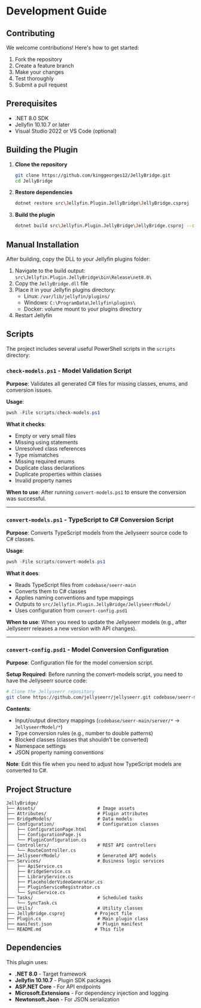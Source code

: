 # Development Guide

## Contributing

We welcome contributions! Here's how to get started:

1. Fork the repository
2. Create a feature branch
3. Make your changes
4. Test thoroughly
5. Submit a pull request

## Prerequisites

- .NET 8.0 SDK
- Jellyfin 10.10.7 or later
- Visual Studio 2022 or VS Code (optional)

## Building the Plugin

1. **Clone the repository**
   ```bash
   git clone https://github.com/kinggeorges12/JellyBridge.git
   cd JellyBridge
   ```

2. **Restore dependencies**
   ```bash
   dotnet restore src\Jellyfin.Plugin.JellyBridge\JellyBridge.csproj
   ```

3. **Build the plugin**
   ```bash
   dotnet build src\Jellyfin.Plugin.JellyBridge\JellyBridge.csproj --configuration Release --warnaserror
   ```

## Manual Installation

After building, copy the DLL to your Jellyfin plugins folder:
1. Navigate to the build output: `src\Jellyfin.Plugin.JellyBridge\bin\Release\net8.0\`
2. Copy the `JellyBridge.dll` file
3. Place it in your Jellyfin plugins directory:
   - Linux: `/var/lib/jellyfin/plugins/`
   - Windows: `C:\ProgramData\Jellyfin\plugins\`
   - Docker: volume mount to your plugins directory
4. Restart Jellyfin

## Scripts

The project includes several useful PowerShell scripts in the `scripts` directory:

### `check-models.ps1` - Model Validation Script
**Purpose**: Validates all generated C# files for missing classes, enums, and conversion issues.

**Usage**:
```powershell
pwsh -File scripts/check-models.ps1
```

**What it checks**:
- Empty or very small files
- Missing using statements
- Unresolved class references
- Type mismatches
- Missing required enums
- Duplicate class declarations
- Duplicate properties within classes
- Invalid property names

**When to use**: After running `convert-models.ps1` to ensure the conversion was successful.

---

### `convert-models.ps1` - TypeScript to C# Conversion Script
**Purpose**: Converts TypeScript models from the Jellyseerr source code to C# classes.

**Usage**:
```powershell
pwsh -File scripts/convert-models.ps1
```

**What it does**:
- Reads TypeScript files from `codebase/seerr-main`
- Converts them to C# classes
- Applies naming conventions and type mappings
- Outputs to `src/Jellyfin.Plugin.JellyBridge/JellyseerrModel/`
- Uses configuration from `convert-config.psd1`

**When to use**: When you need to update the Jellyseerr models (e.g., after Jellyseerr releases a new version with API changes).

---

### `convert-config.psd1` - Model Conversion Configuration
**Purpose**: Configuration file for the model conversion script.

**Setup Required**:
Before running the convert-models script, you need to have the Jellyseerr source code:
```bash
# Clone the Jellyseerr repository
git clone https://github.com/jellyseerr/jellyseerr.git codebase/seerr-main
```

**Contents**:
- Input/output directory mappings (`codebase/seerr-main/server/*` → `JellyseerrModel/*`)
- Type conversion rules (e.g., number to double patterns)
- Blocked classes (classes that shouldn't be converted)
- Namespace settings
- JSON property naming conventions

**Note**: Edit this file when you need to adjust how TypeScript models are converted to C#.

## Project Structure

```
JellyBridge/
├── Assets/                       # Image assets
├── Attributes/                   # Plugin attributes
├── BridgeModels/                 # Data models
├── Configuration/                # Configuration classes
│   ├── ConfigurationPage.html
│   ├── ConfigurationPage.js
│   └── PluginConfiguration.cs
├── Controllers/                  # REST API controllers
│   └── RouteController.cs
├── JellyseerrModel/              # Generated API models
├── Services/                     # Business logic services
│   ├── ApiService.cs
│   ├── BridgeService.cs
│   ├── LibraryService.cs
│   ├── PlaceholderVideoGenerator.cs
│   ├── PluginServiceRegistrator.cs
│   └── SyncService.cs
├── Tasks/                        # Scheduled tasks
│   └── SyncTask.cs
├── Utils/                        # Utility classes
├── JellyBridge.csproj           # Project file
├── Plugin.cs                     # Main plugin class
├── manifest.json                 # Plugin manifest
└── README.md                    # This file
```

## Dependencies

This plugin uses:
- **.NET 8.0** - Target framework
- **Jellyfin 10.10.7** - Plugin SDK packages
- **ASP.NET Core** - For API endpoints
- **Microsoft.Extensions** - For dependency injection and logging
- **Newtonsoft.Json** - For JSON serialization

